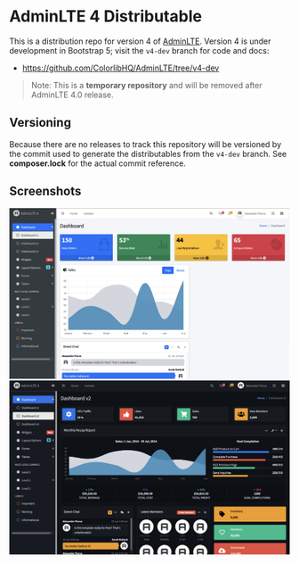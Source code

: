 # AdminLTE 4 Distributable

This is a distribution repo for version 4 of [AdminLTE](https://adminlte.io).
Version 4 is under development in Bootstrap 5; visit the `v4-dev` branch for code and docs:
* https://github.com/ColorlibHQ/AdminLTE/tree/v4-dev

> Note: This is a **temporary repository** and will be removed after AdminLTE 4.0 release.

## Versioning

Because there are no releases to track this repository will be versioned by the commit
used to generate the distributables from the `v4-dev` branch. See **composer.lock** for
the actual commit reference.

## Screenshots

![Screenshot](https://github.com/mgatner/adminlte4/blob/develop/screenshot1.png)
![Screenshot](https://github.com/mgatner/adminlte4/blob/develop/screenshot2.png)
